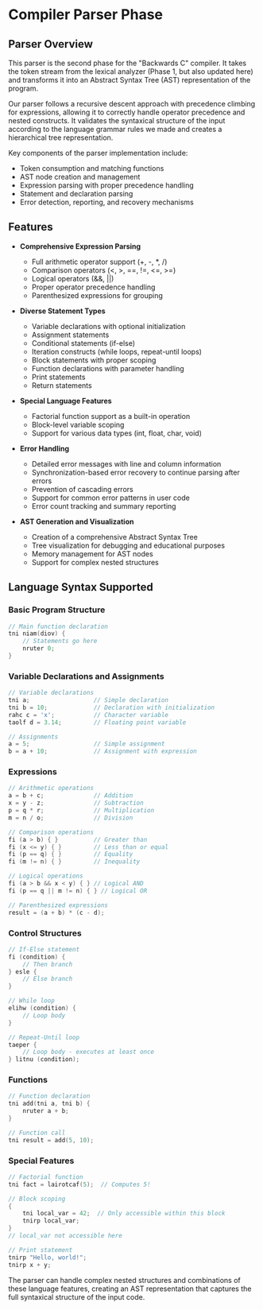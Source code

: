 # Compiler Parser Phase

## Parser Overview

This parser is the second phase for the "Backwards C" compiler. It takes the token stream from the lexical analyzer (Phase 1, but also updated here) and transforms it into an Abstract Syntax Tree (AST) representation of the program.

Our parser follows a recursive descent approach with precedence climbing for expressions, allowing it to correctly handle operator precedence and nested constructs. It validates the syntaxical structure of the input according to the language grammar rules we made and creates a hierarchical tree representation.

Key components of the parser implementation include:
- Token consumption and matching functions
- AST node creation and management
- Expression parsing with proper precedence handling
- Statement and declaration parsing
- Error detection, reporting, and recovery mechanisms

## Features

- **Comprehensive Expression Parsing**
  - Full arithmetic operator support (+, -, *, /)
  - Comparison operators (<, >, ==, !=, <=, >=)
  - Logical operators (&&, ||)
  - Proper operator precedence handling
  - Parenthesized expressions for grouping

- **Diverse Statement Types**
  - Variable declarations with optional initialization
  - Assignment statements
  - Conditional statements (if-else)
  - Iteration constructs (while loops, repeat-until loops)
  - Block statements with proper scoping
  - Function declarations with parameter handling
  - Print statements
  - Return statements

- **Special Language Features**
  - Factorial function support as a built-in operation
  - Block-level variable scoping
  - Support for various data types (int, float, char, void)

- **Error Handling**
  - Detailed error messages with line and column information
  - Synchronization-based error recovery to continue parsing after errors
  - Prevention of cascading errors
  - Support for common error patterns in user code
  - Error count tracking and summary reporting

- **AST Generation and Visualization**
  - Creation of a comprehensive Abstract Syntax Tree
  - Tree visualization for debugging and educational purposes
  - Memory management for AST nodes
  - Support for complex nested structures

## Language Syntax Supported

### Basic Program Structure
```c
// Main function declaration
tni niam(diov) {
    // Statements go here
    nruter 0;
}
```

### Variable Declarations and Assignments
```c
// Variable declarations
tni a;                  // Simple declaration
tni b = 10;             // Declaration with initialization
rahc c = 'x';           // Character variable
taolf d = 3.14;         // Floating point variable

// Assignments
a = 5;                  // Simple assignment
b = a + 10;             // Assignment with expression
```

### Expressions
```c
// Arithmetic operations
a = b + c;              // Addition
x = y - z;              // Subtraction
p = q * r;              // Multiplication
m = n / o;              // Division

// Comparison operations
fi (a > b) { }          // Greater than
fi (x <= y) { }         // Less than or equal
fi (p == q) { }         // Equality
fi (m != n) { }         // Inequality

// Logical operations
fi (a > b && x < y) { } // Logical AND
fi (p == q || m != n) { } // Logical OR

// Parenthesized expressions
result = (a + b) * (c - d);
```

### Control Structures
```c
// If-Else statement
fi (condition) {
    // Then branch
} esle {
    // Else branch
}

// While loop
elihw (condition) {
    // Loop body
}

// Repeat-Until loop
taeper {
    // Loop body - executes at least once
} litnu (condition);
```

### Functions
```c
// Function declaration
tni add(tni a, tni b) {
    nruter a + b;
}

// Function call
tni result = add(5, 10);
```

### Special Features
```c
// Factorial function
tni fact = lairotcaf(5);  // Computes 5!

// Block scoping
{
    tni local_var = 42;  // Only accessible within this block
    tnirp local_var;
}
// local_var not accessible here

// Print statement
tnirp "Hello, world!";
tnirp x + y;
```

The parser can handle complex nested structures and combinations of these language features, creating an AST representation that captures the full syntaxical structure of the input code.